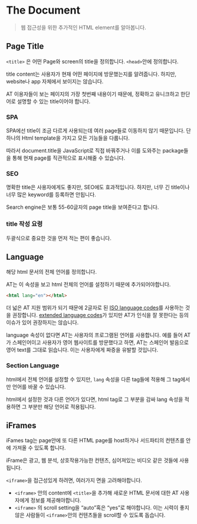 # The Document

> 웹 접근성을 위한 추가적인 HTML element를 알아봅니다.
> 

## Page Title

`<title>` 은 어떤 Page와 screen의 title을 정의합니다. `<head>`안에 정의합니다.

title content는 사용자가 현재 어떤 페이지에 방문했는지를 알려줍니다. 하지만, website나 app 자체에서 보이지는 않습니다.

AT 이용자들이 보는 페이지의 가장 첫번째 내용이기 때문에, 정확하고 유니크하고 한단어로 설명할 수 있는 title이어야 합니다.

### SPA

SPA에선 title이 조금 다르게 사용되는데 여러 page들로 이동하지 않기 때문입니다. 단 하나의 Html template을 가지고 모든 기능들을 다룹니다.

따라서 document.title을 JavaScript로 직접 바꿔주거나 이를 도와주는 package들을 통해 현재 page를 직관적으로 표시해줄 수 있습니다.

### SEO

명확한 title은 사용자에게도 좋지만, SEO에도 효과적입니다. 하지만, 너무 긴 title이나 너무 많은 keyword를 등록하면 안됩니다.

Search engine은 보통 55-60글자의 page title을 보여준다고 합니다.

### title 작성 요령

두괄식으로 중요한 것을 먼저 적는 편이 좋습니다.

## Language

해당 html 문서의 전체 언어를 정의합니다.

AT는 이 속성을 보고 html 전체의 언어를 설정하기 때문에 추가되어야합니다.

```html
<html lang="en"></html>
```

더 넓은 AT 지원 범위가 되기 때문에 2글자로 된 [ISO language codes](https://en.wikipedia.org/wiki/List_of_ISO_3166_country_codes)를 사용하는 것을 권장합니다. [extended language codes](https://webaim.org/techniques/language/)가 있지만 AT가 인식을 잘 못한다는 등의 이슈가 있어 권장하지는 않습니다.

language 속성이 없다면 AT는 사용자의 프로그램된 언어를 사용합니다. 예를 들어 AT가 스페인어이고 사용자가 영어 웹사이트를 방문했다고 하면, AT는 스페인어 발음으로 영어 text를 그대로 읽습니다. 이는 사용자에게 짜증을 유발할 것입니다.

### Section Language

html에서 전체 언어를 설정할 수 있지만, `lang` 속성을 다른 tag들에 적용해 그 tag에서만 언어를 바꿀 수 있습니다.

html에서 설정한 것과 다른 언어가 있다면, html tag로 그 부분을 감싸 lang 속성을 적용하면 그 부분만 해당 언어로 적용됩니다.

## iFrames

iFames tag는 page안에 또 다른 HTML page를 host하거나 서드파티의 컨텐츠를 안에 가져올 수 있도록 합니다.

iFrame은 광고, 웹 분석, 상호작용가능한 컨텐츠, 심어져있는 비디오 같은 것들에 사용됩니다.

`<iframe>`을 접근성있게 하려면, 여러가지 면을 고려해야합니다.

- `<iframe>` 안의 content에 `<title>`을 추가해 새로운 HTML 문서에 대한 AT 사용자에게 정보를 제공해야합니다.
- `<iframe>` 의 scroll setting을 “auto”혹은 “yes”로 해야합니다. 이는 시력이 좋지않은 사람들이 `<iframe>`안의 컨텐츠들을 scroll할 수 있도록 돕습니다.
